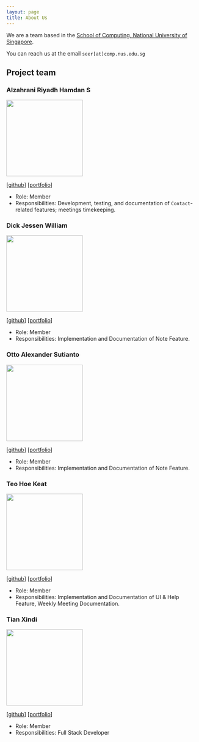 ```yaml
---
layout: page
title: About Us
---
```


We are a team based in the [School of Computing, National University of Singapore](http://www.comp.nus.edu.sg).

You can reach us at the email `seer[at]comp.nus.edu.sg`

## Project team

### Alzahrani Riyadh Hamdan S

<img src="images/riyadh-h.png" width="200px">

[[github](https://github.com/riyadh-h)]
[[portfolio](team/riyadh-h.md)]

* Role: Member
* Responsibilities: Development, testing, and documentation of `Contact`-related features; meetings timekeeping.

### Dick Jessen William

<img src="images/jessen11.png" width="200px">

[[github](http://github.com/jessen11)]
[[portfolio](team/jessen11.md)]

* Role: Member
* Responsibilities: Implementation and Documentation of Note Feature.

### Otto Alexander Sutianto

<img src="images/godjuansan.png" width="200px">

[[github](http://github.com/godjuansan)]
[[portfolio](team/godjuansan.md)]

* Role: Member
* Responsibilities: Implementation and Documentation of Note Feature.

### Teo Hoe Keat

<img src="images/teohoekeat.png" width="200px">

[[github](http://github.com/teohoekeat)]
[[portfolio](team/teohoekeat.md)]

* Role: Member
* Responsibilities: Implementation and Documentation of UI & Help Feature, Weekly Meeting Documentation. 

### Tian Xindi

<img src="images/xinditian.png" width="200px">

[[github](http://github.com/XindiTian)]
[[portfolio](team/johndoe.md)]

* Role: Member
* Responsibilities: Full Stack Developer
